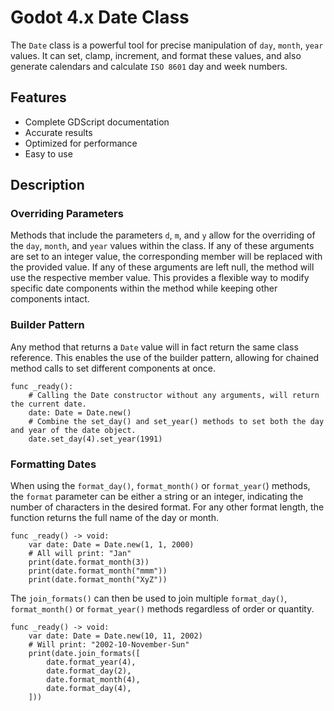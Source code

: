 # Godot 4.x Date Class
The `Date` class is a powerful tool for precise manipulation of `day`, `month`, `year` values. It can set, clamp, increment, and format these values, and also generate calendars and calculate `ISO 8601` day and week numbers.

## Features
* Complete GDScript documentation
* Accurate results
* Optimized for performance
* Easy to use

## Description
### Overriding Parameters
Methods that include the parameters `d`, `m`, and `y` allow for the overriding of the `day`, `month`, and `year` values within the class. If any of these arguments are set to an integer value, the corresponding member will be replaced with the provided value. If any of these arguments are left null, the method will use the respective member value. This provides a flexible way to modify specific date components within the method while keeping other components intact.

### Builder Pattern
Any method that returns a `Date` value will in fact return the same class reference. This enables the use of the builder pattern, allowing for chained method calls to set different components at once.

```godot
func _ready():
    # Calling the Date constructor without any arguments, will return the current date.
    date: Date = Date.new()
    # Combine the set_day() and set_year() methods to set both the day and year of the date object.
    date.set_day(4).set_year(1991)
```

### Formatting Dates
When using the `format_day()`, `format_month()` or `format_year(`) methods, the `format` parameter can be either a string or an integer, indicating the number of characters in the desired format. For any other format length, the function returns the full name of the day or month.

```godot
func _ready() -> void:
    var date: Date = Date.new(1, 1, 2000)
    # All will print: "Jan"
    print(date.format_month(3))
    print(date.format_month("mmm"))
    print(date.format_month("XyZ"))
```

The `join_formats()` can then be used to join multiple `format_day()`, `format_month()` or `format_year()` methods regardless of order or quantity.

```godot
func _ready() -> void:
    var date: Date = Date.new(10, 11, 2002)
    # Will print: "2002-10-November-Sun"
    print(date.join_formats([
        date.format_year(4),
        date.format_day(2),
        date.format_month(4),
        date.format_day(4),
    ]))
```

